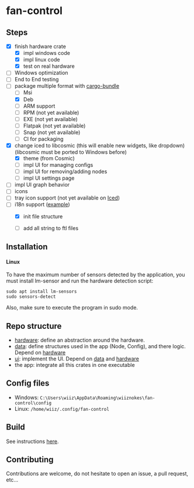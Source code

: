# fan-control

## Steps

- [x] finish hardware crate
    - [x] impl windows code
    - [x] impl linux code
    - [x] test on real hardware
- [ ] Windows optimization
- [ ] End to End testing
- [ ] package multiple format with [cargo-bundle](https://github.com/burtonageo/cargo-bundle)
    - [ ] Msi
    - [x] Deb
    - [ ] ARM support
    - [ ] RPM (not yet available)
    - [ ] EXE (not yet available)
    - [ ] Flatpak (not yet available)
    - [ ] Snap (not yet available)
    - [ ] CI for packaging
- [x] change iced to libcosmic (this will enable new widgets, like dropdown) (libcosmic must be ported to Windows before)
    - [x] theme (from Cosmic)
    - [ ] impl UI for managing configs
    - [ ] impl UI for removing/adding nodes
    - [ ] impl UI settings page
- [ ] impl UI graph behavior
- [ ] icons
- [ ] tray icon support (not yet available on [Iced](https://whimsical.com/roadmap-iced-7vhq6R35Lp3TmYH4WeYwLM))
- [ ] i18n support ([example](https://github.com/pop-os/cosmic-edit/blob/master_jammy/Cargo.toml))
    - [x] init file structure
    - [ ] add all string to ftl files


## Installation
#### Linux
To have the maximum number of sensors detected by the application, you must install lm-sensor and run the hardware detection script:
```
sudo apt install lm-sensors
sudo sensors-detect
```
Also, make sure to execute the program in sudo mode.

## Repo structure
- [hardware](./hardware/README.md): define an abstraction around the hardware.
- [data](./data/README.md): define structures used in the app (Node, Config), and there logic. Depend on [hardware](./hardware/README.md)
- [ui](./ui/README.md): implement the UI. Depend on [data](./data/README.md) and [hardware](./hardware/README.md)
- the app: integrate all this crates in one executable

## Config files
- Windows: `C:\Users\wiiz\AppData\Roaming\wiiznokes\fan-control\config`
- Linux: `/home/wiiz/.config/fan-control`

## Build
See instructions [here](./BUILD.md).

## Contributing
Contributions are welcome, do not hesitate to open an issue, a pull request, etc...